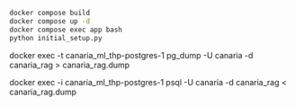 ```bash
docker compose build
docker compose up -d
docker compose exec app bash
python initial_setup.py
```


docker exec -t canaria_ml_thp-postgres-1 pg_dump -U canaria -d canaria_rag > canaria_rag.dump


docker exec -i canaria_ml_thp-postgres-1 psql -U canaria -d canaria_rag < canaria_rag.dump
